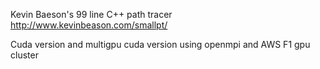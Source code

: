 Kevin Baeson's 99 line C++ path tracer http://www.kevinbeason.com/smallpt/

Cuda version and multigpu cuda version using openmpi and AWS F1 gpu cluster

